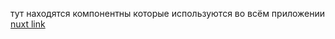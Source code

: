 тут находятся компонентны которые используются во всём приложении
[nuxt link](https://nuxt.com/docs/guide/directory-structure/components)